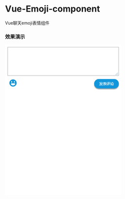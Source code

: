 # Vue-Emoji-component
Vue聊天emoji表情组件


### 效果演示
![image](https://github.com/childmoon/Vue-Emoji-component/blob/master/src/assets/img/demo_comment.gif)
